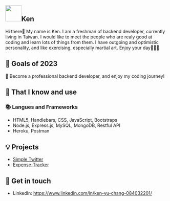## <img width="50px" src="https://raw.githubusercontent.com/ms314006/ms314006/basic/resource/gqsm.png" />Ken

Hi there👋
My name is Ken. I am a freshman of backend developer, currently living in Taiwan. I would like to meet the people who are realy good at coding and learn lots of things from them. I have outgoing and optimistic personality, and like exercising, especially martial art. 
Enjoy your day🥳🥳🥳


## 🔭 Goals of 2023 
👊 Become a professional backend developer, and enjoy my coding journey!


## 🧠 That I know and use
### 📚 Langues and Frameworks
- HTML5, Handlebars, CSS, JavaScript, Bootstraps
- Node.js, Express.js, MySQL, MongoDB, Restful API
- Heroku, Postman


## 💡 Projects
- [Simple Twitter](https://github.com/KenYuChang/twitter-api-2020)
- [Expense-Tracker](https://github.com/KenYuChang/Expense-Tracker/tree/master)

## 🔗 Get in touch
- LinkedIn: https://www.linkedin.com/in/ken-yu-chang-084032201/
